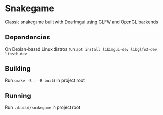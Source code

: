 # Snakegame
Classic snakegame built with DearImgui using GLFW and OpenGL backends

## Dependencies
On Debian-based Linux distros run `apt install libimgui-dev libglfw3-dev libstb-dev`

## Building
Run `cmake -S . -B build` in project root

## Running
Run `./build/snakegame` in project root